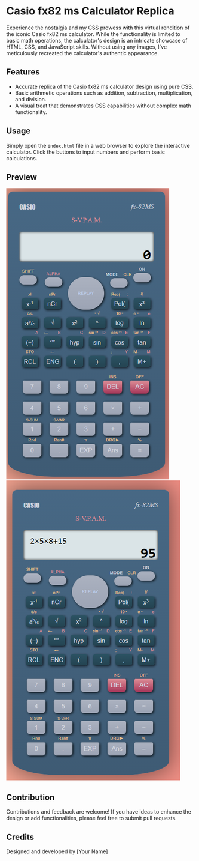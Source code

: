 # Casio fx82 ms Calculator Replica

Experience the nostalgia and my CSS prowess with this virtual rendition of the iconic Casio fx82 ms calculator. While the functionality is limited to basic math operations, the calculator's design is an intricate showcase of HTML, CSS, and JavaScript skills. Without using any images, I've meticulously recreated the calculator's authentic appearance. 

## Features
- Accurate replica of the Casio fx82 ms calculator design using pure CSS.
- Basic arithmetic operations such as addition, subtraction, multiplication, and division.
- A visual treat that demonstrates CSS capabilities without complex math functionality.

## Usage
Simply open the `index.html` file in a web browser to explore the interactive calculator. Click the buttons to input numbers and perform basic calculations.

## Preview
![CASIO fx 82-ms](./Casio.png)
![CASIO fx 82-ms calc](./Casiocalc.png)

## Contribution
Contributions and feedback are welcome! If you have ideas to enhance the design or add functionalities, please feel free to submit pull requests.

## Credits
Designed and developed by [Your Name]

